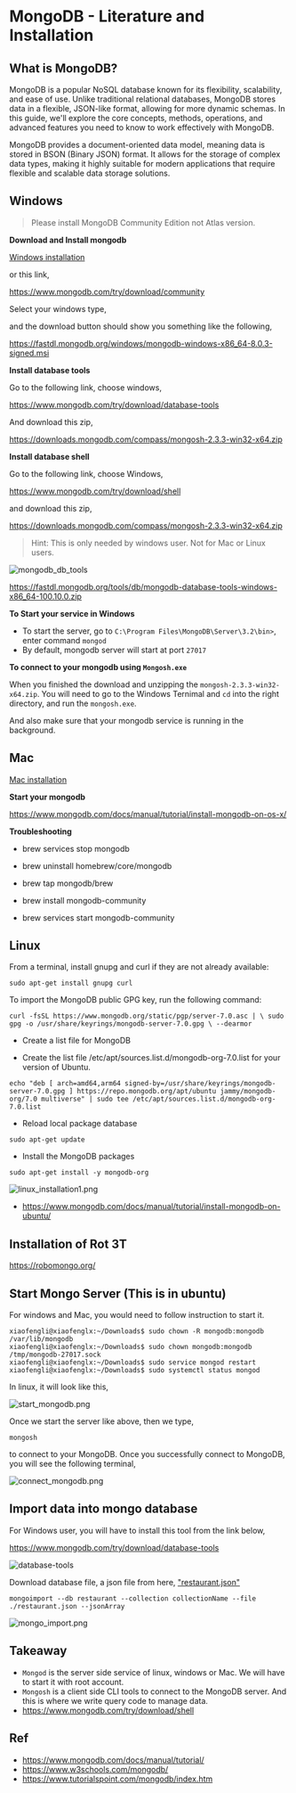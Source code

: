 # MongoDB - Literature and Installation

## What is MongoDB?

MongoDB is a popular NoSQL database known for its flexibility, scalability, and ease of use. Unlike traditional relational databases, MongoDB stores data in a flexible, JSON-like format, allowing for more dynamic schemas. In this guide, we'll explore the core concepts, methods, operations, and advanced features you need to know to work effectively with MongoDB.

MongoDB provides a document-oriented data model, meaning data is stored in BSON (Binary JSON) format. It allows for the storage of complex data types, making it highly suitable for modern applications that require flexible and scalable data storage solutions.

## Windows

> Please install MongoDB Community Edition not Atlas version.


**Download and Install mongodb**

[Windows installation](https://www.mongodb.com/docs/manual/tutorial/install-mongodb-on-windows/)

or this link,

https://www.mongodb.com/try/download/community

Select your windows type,

and the download button should show you something like the following,

https://fastdl.mongodb.org/windows/mongodb-windows-x86_64-8.0.3-signed.msi

**Install database tools**

Go to the following link, choose windows,

https://www.mongodb.com/try/download/database-tools

And download this zip,

https://downloads.mongodb.com/compass/mongosh-2.3.3-win32-x64.zip

**Install database shell**

Go to the following link, choose Windows,

https://www.mongodb.com/try/download/shell

and download this zip,

https://downloads.mongodb.com/compass/mongosh-2.3.3-win32-x64.zip

>Hint: This is only needed by windows user. Not for Mac or Linux users.

![mongodb_db_tools](../../../images/database/mongodb_db_tools.png)

https://fastdl.mongodb.org/tools/db/mongodb-database-tools-windows-x86_64-100.10.0.zip

**To Start your service in Windows**

  * To start the server, go to `C:\Program Files\MongoDB\Server\3.2\bin>`,
    enter command `mongod`
  * By default, mongodb server will start at port `27017`


**To connect to your mongodb using `Mongosh.exe`**

When you finished the download and unzipping the `mongosh-2.3.3-win32-x64.zip`.
You will need to go to the Windows Ternimal and `cd` into the right directory, and run the `mongosh.exe`.

And also make sure that your mongodb service is running in the background.


## Mac

[Mac installation](https://www.mongodb.com/docs/manual/tutorial/install-mongodb-on-os-x/)

**Start your mongodb**

https://www.mongodb.com/docs/manual/tutorial/install-mongodb-on-os-x/


**Troubleshooting**

* brew services stop mongodb
* brew uninstall homebrew/core/mongodb

* brew tap mongodb/brew
* brew install mongodb-community
* brew services start mongodb-community

## Linux

From a terminal, install gnupg and curl if they are not already available:

`sudo apt-get install gnupg curl`

To import the MongoDB public GPG key, run the following command:

`curl -fsSL https://www.mongodb.org/static/pgp/server-7.0.asc | \
sudo gpg -o /usr/share/keyrings/mongodb-server-7.0.gpg \
--dearmor`

* Create a list file for MongoDB

* Create the list file /etc/apt/sources.list.d/mongodb-org-7.0.list for your version of Ubuntu.

```
echo "deb [ arch=amd64,arm64 signed-by=/usr/share/keyrings/mongodb-server-7.0.gpg ] https://repo.mongodb.org/apt/ubuntu jammy/mongodb-org/7.0 multiverse" | sudo tee /etc/apt/sources.list.d/mongodb-org-7.0.list
```
* Reload local package database

`sudo apt-get update`

* Install the MongoDB packages

`sudo apt-get install -y mongodb-org`

![linux_installation1.png](../../../images/database/linux_installation1.png)

- https://www.mongodb.com/docs/manual/tutorial/install-mongodb-on-ubuntu/


## Installation of Rot 3T

https://robomongo.org/

## Start Mongo Server (This is in ubuntu)

For windows and Mac, you would need to follow instruction to start it.

```shell
xiaofengli@xiaofenglx:~/Downloads$ sudo chown -R mongodb:mongodb /var/lib/mongodb
xiaofengli@xiaofenglx:~/Downloads$ sudo chown mongodb:mongodb /tmp/mongodb-27017.sock
xiaofengli@xiaofenglx:~/Downloads$ sudo service mongod restart
xiaofengli@xiaofenglx:~/Downloads$ sudo systemctl status mongod
```

In linux, it will look like this,

![start_mongodb.png](../../../images/database/start_mongodb.png)

Once we start the server like above, then we type,

`mongosh`

to connect to your MongoDB. Once you successfully connect to MongoDB,
you will see the following terminal,

![connect_mongodb.png](../../../images/database/connect_mongodb.png)

## Import data into mongo database

For Windows user, you will have to install this tool from the link below,

https://www.mongodb.com/try/download/database-tools

![database-tools](../../../images/advanced_database/database-tools.png)

Download database file, a json file from here, ["restaurant.json"](https://kevinli-webbertech.github.io/blog/md/courses/database/restaurant.json)

`mongoimport --db restaurant --collection collectionName --file ./restaurant.json --jsonArray`

![mongo_import.png](../../../images/database/mongo_import.png)

## Takeaway

* `Mongod` is the server side service of linux, windows or Mac. We will have to start it with root account.
* `Mongosh` is a client side CLI tools to connect to the MongoDB server.
  And this is where we write query code to manage data.
* https://www.mongodb.com/try/download/shell

## Ref

- https://www.mongodb.com/docs/manual/tutorial/
- https://www.w3schools.com/mongodb/
- https://www.tutorialspoint.com/mongodb/index.htm